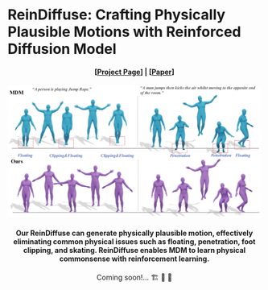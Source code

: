 # ReinDiffuse: Crafting Physically Plausible Motions with Reinforced Diffusion Model

#### <p align="center">[[Project Page](https://reindiffuse.github.io)] | [[Paper]()]  </p>
<!-- 
#####  <p align="center"> [xxx](xxx),</p>
-->
<p align="center">
  <img src="assets/teaser.png"/>
</p>

#### <p align="center">Our ReinDiffuse can generate physically plausible motion, effectively eliminating common physical issues such as floating, penetration, foot clipping, and skating. ReinDiffuse enables MDM to learn physical commonsense with reinforcement learning. </p>


<p align="center">Coming soon!... 🏗️ 🚧 🔨</p>
